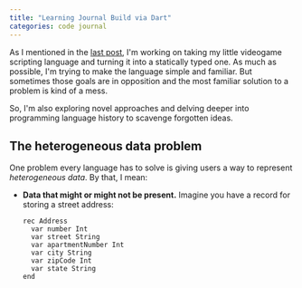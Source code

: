 ```yaml
---
title: "Learning Journal Build via Dart"
categories: code journal
---
```


As I mentioned in the [last post][], I'm working on taking my little videogame
scripting language and turning it into a statically typed one. As much as
possible, I'm trying to make the language simple and familiar. But sometimes
those goals are in opposition and the most familiar solution to a problem is
kind of a mess.

[last post]: /2023/01/03/type-checking-if-expressions/

So, I'm also exploring novel approaches and delving deeper into programming
language history to scavenge forgotten ideas.

## The heterogeneous data problem

One problem every language has to solve is giving users a way to represent
*heterogeneous data*. By that, I mean:

*   **Data that might or might not be present.** Imagine you have a record for
    storing a street address:

    ```vgs
    rec Address
      var number Int
      var street String
      var apartmentNumber Int
      var city String
      var zipCode Int
      var state String
    end
    ```
